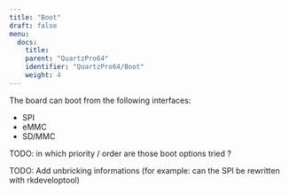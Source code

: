 ```yaml
---
title: "Boot"
draft: false
menu:
  docs:
    title:
    parent: "QuartzPro64"
    identifier: "QuartzPro64/Boot"
    weight: 4
---
```


The board can boot from the following interfaces:

* SPI
* eMMC
* SD/MMC

TODO: in which priority / order are those boot options tried ?

TODO: Add unbricking informations (for example: can the SPI be rewritten with rkdeveloptool)
